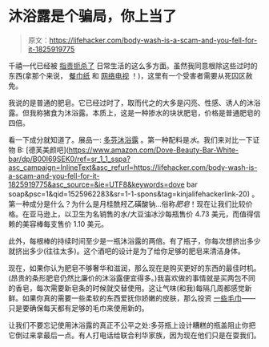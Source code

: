 # 沐浴露是个骗局，你上当了

> 原文：<https://lifehacker.com/body-wash-is-a-scam-and-you-fell-for-it-1825919775>

千禧一代已经被 [指责扼杀了](https://www.marketwatch.com/story/here-are-all-of-the-things-millennials-have-been-accused-of-killing-2017-05-22) 日常生活的这么多方面。虽然我同意根除这些过时的东西(拿那个来说， [餐巾纸](http://www.businessinsider.com/millennials-hate-napkins-2016-3) 和 [网络电视](https://www.rottentomatoes.com/tv/9jkl/s01) ！)，这里有一个受害者需要从死囚区赦免。



我说的是普通的肥皂。它已经过时了，取而代之的大多是闪亮、性感、诱人的沐浴露。但我称猪食为沐浴露。本质上，这是一种掺水的块状肥皂，价格是普通肥皂的四倍。

看一下成分就知道了。展品一: [多芬沐浴露](https://www.amazon.com/Dove-Body-Wash-Deep-Moisture/dp/B00SK72CZ6/ref=sr_1_1_sspa?asc_campaign=InlineText&asc_refurl=https://lifehacker.com/body-wash-is-a-scam-and-you-fell-for-it-1825919775&asc_source=&ie=UTF8&keywords=dove+body+wash&qid=1525962278&s=beauty&sr=1-1-spons&tag=kinjalifehackerlink-20&th=1) 。第一种配料是*水*。我们来对比一下证物 B: [德芙美颜吧](https://www.amazon.com/Dove-Beauty-Bar-White-bar/dp/B00I69SEK0/ref=sr_1_1_sspa?asc_campaign=InlineText&asc_refurl=https://lifehacker.com/body-wash-is-a-scam-and-you-fell-for-it-1825919775&asc_source=&ie=UTF8&keywords=dove bar soap&psc=1&qid=1525962283&sr=1-1-spons&tag=kinjalifehackerlink-20) 。第一种成分是什么？为什么是月桂酰羟乙磺酸钠...俗称*肥皂*！现在让我们比较价格。在亚马逊上，以卫生为名销售的水/大豆油冰沙每瓶售价 4.73 美元，而值得信赖的美容棒每支售价 1.10 美元。

此外，每根棒的持续时间至少是一瓶沐浴露的两倍。有了瓶子，你每次想挤出多少就挤出多少(往往太多)。这个酒吧的设计是为了给你足够的肥皂来清洁身体。

现在，如果你认为肥皂不够奢华和滋润，那么现在是购买更好的东西的最佳时机。(昂贵的条形肥皂仍然比廉价的沐浴露便宜得多。)我喜欢做的事情就是买两包不同的香皂，每次需要新皂条的时候就交替使用。这让气味(和我)每隔几周都感觉新鲜。如果你真的需要一些柔软的东西爱抚你娇嫩的皮肤，那么投资 [一些毛巾](https://www.ikea.com/us/en/catalog/products/40054538/)——只是要确保每天都有足够的毛巾来使用新的。

让我们不要忘记使用沐浴露的真正不公平之处:多芬瓶上设计糟糕的瓶盖阻止你把它倒过来拿最后一点。有人打电话给联合利华家族，因为现在他们只是在耍我们。